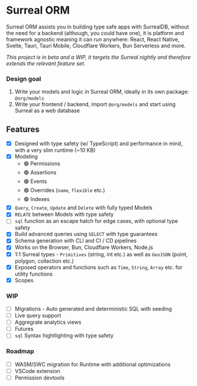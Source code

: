 # Surreal ORM

Surreal ORM assists you in building type safe apps with SurrealDB, without the need for a backend (although, you could have one), it is platform and framework agnostic meaning it can run anywhere: React, React Native, Svelte, Tauri, Tauri Mobile, Cloudflare Workers, Bun Serverless and more.

*This project is in beta and a WIP, it targets the Surreal nightly and therefore extends the relevant feature set.*

### Design goal

1) Write your models and logic in Surreal ORM, ideally in its own package: `@org/models`
2) Write your frontend / backend, import `@org/models` and start using Surreal as a web database

## Features
- [x] Designed with type safety (w/ TypeScript) and performance in mind, with a very slim runtime (~10 KB)
- [x] Modeling 
	- 🟢 Permissions
	- 🟢 Assertions
	- 🟢 Events
	- 🟢 Overrides (`name`, `flexible` etc.)
	- 🟢 Indexes
- [x] `Query`, `Create`, `Update` and `Delete` with fully typed Models
- [x] `RELATE` between Models with type safety
- [ ] `sql` function as an escape hatch for edge cases, with optional type safety
- [x] Build advanced queries using `SELECT` with type guarantees
- [x] Schema generation with CLI and CI / CD pipelines
- [x] Works on the Browser, Bun, Cloudflare Workers, Node.js
- [x] 1:1 Surreal types - `Primitives` (string, int etc.) as well as `GeoJSON` (point, polygon, collection etc.)
- [x] Exposed operators and functions such as `Time`, `String`, `Array` etc. for utility functions
- [x] Scopes

### WIP
- [ ] Migrations - Auto generated and deterministic SQL with seeding
- [ ] Live query support
- [ ] Aggregrate analytics views
- [ ] Futures
- [ ] `sql` Syntax hightlighting with type safety

### Roadmap
- [ ] WASM/SWC migration for Runtime with additional optimizations
- [ ] VSCode extension
- [ ] Permission devtools